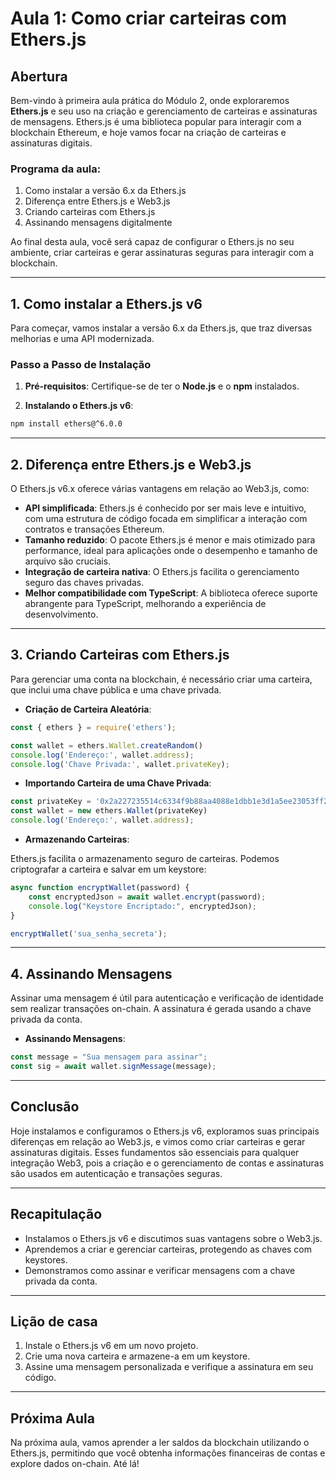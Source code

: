 # Aula 1: Como criar carteiras com Ethers.js

## Abertura

Bem-vindo à primeira aula prática do Módulo 2, onde exploraremos **Ethers.js** e seu uso na criação e gerenciamento de carteiras e assinaturas de mensagens. Ethers.js é uma biblioteca popular para interagir com a blockchain Ethereum, e hoje vamos focar na criação de carteiras e assinaturas digitais.

### Programa da aula:

1. Como instalar a versão 6.x da Ethers.js
2. Diferença entre Ethers.js e Web3.js
3. Criando carteiras com Ethers.js
4. Assinando mensagens digitalmente

Ao final desta aula, você será capaz de configurar o Ethers.js no seu ambiente, criar carteiras e gerar assinaturas seguras para interagir com a blockchain.

---

## 1. Como instalar a Ethers.js v6

Para começar, vamos instalar a versão 6.x da Ethers.js, que traz diversas melhorias e uma API modernizada.

### Passo a Passo de Instalação

1. **Pré-requisitos**: Certifique-se de ter o **Node.js** e o **npm** instalados.

2. **Instalando o Ethers.js v6**:

```bash
npm install ethers@^6.0.0
```

---

## 2. Diferença entre Ethers.js e Web3.js

O Ethers.js v6.x oferece várias vantagens em relação ao Web3.js, como:

- **API simplificada**: Ethers.js é conhecido por ser mais leve e intuitivo, com uma estrutura de código focada em simplificar a interação com contratos e transações Ethereum.
- **Tamanho reduzido**: O pacote Ethers.js é menor e mais otimizado para performance, ideal para aplicações onde o desempenho e tamanho de arquivo são cruciais.
- **Integração de carteira nativa**: O Ethers.js facilita o gerenciamento seguro das chaves privadas.
- **Melhor compatibilidade com TypeScript**: A biblioteca oferece suporte abrangente para TypeScript, melhorando a experiência de desenvolvimento.

---

## 3. Criando Carteiras com Ethers.js

Para gerenciar uma conta na blockchain, é necessário criar uma carteira, que inclui uma chave pública e uma chave privada.

- **Criação de Carteira Aleatória**:

```javascript
const { ethers } = require('ethers'); 

const wallet = ethers.Wallet.createRandom()
console.log('Endereço:', wallet.address);
console.log('Chave Privada:', wallet.privateKey);
```

- **Importando Carteira de uma Chave Privada**:

```javascript
const privateKey = '0x2a227235514c6334f9b88aa4088e1dbb1e3d1a5ee23053ff2a26a4ae9f51b7a1';
const wallet = new ethers.Wallet(privateKey)
console.log('Endereço:', wallet.address);
```

- **Armazenando Carteiras**:

Ethers.js facilita o armazenamento seguro de carteiras. Podemos criptografar a carteira e salvar em um keystore:

```javascript
async function encryptWallet(password) {
    const encryptedJson = await wallet.encrypt(password); 
    console.log("Keystore Encriptado:", encryptedJson);
}

encryptWallet('sua_senha_secreta');
```

---

## 4. Assinando Mensagens

Assinar uma mensagem é útil para autenticação e verificação de identidade sem realizar transações on-chain. A assinatura é gerada usando a chave privada da conta.

- **Assinando Mensagens**:

```javascript
const message = "Sua mensagem para assinar";
const sig = await wallet.signMessage(message);
```

---

## Conclusão

Hoje instalamos e configuramos o Ethers.js v6, exploramos suas principais diferenças em relação ao Web3.js, e vimos como criar carteiras e gerar assinaturas digitais. Esses fundamentos são essenciais para qualquer integração Web3, pois a criação e o gerenciamento de contas e assinaturas são usados em autenticação e transações seguras.

---

## Recapitulação

- Instalamos o Ethers.js v6 e discutimos suas vantagens sobre o Web3.js.
- Aprendemos a criar e gerenciar carteiras, protegendo as chaves com keystores.
- Demonstramos como assinar e verificar mensagens com a chave privada da conta.

---

## Lição de casa

1. Instale o Ethers.js v6 em um novo projeto.
2. Crie uma nova carteira e armazene-a em um keystore.
3. Assine uma mensagem personalizada e verifique a assinatura em seu código.

---

## Próxima Aula

Na próxima aula, vamos aprender a ler saldos da blockchain utilizando o Ethers.js, permitindo que você obtenha informações financeiras de contas e explore dados on-chain. Até lá!